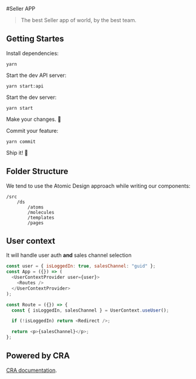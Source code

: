 #Seller APP

> The best Seller app of world, by the best team.

## Getting Startes

Install dependencies:

```shell
yarn
```

Start the dev API server:

```shell
yarn start:api
```

Start the dev server:

```shell
yarn start
```

Make your changes. 🍚

Commit your feature:

```shell
yarn commit
```

Ship it! 🚀

## Folder Structure

We tend to use the Atomic Design approach while writing our components:

```
/src
    /ds
        /atoms
        /molecules
        /templates
        /pages
```

## User context

It will handle user auth **and** sales channel selection

```javascript
const user = { isLoggedIn: true, salesChannel: "guid" };
const App = ({}) => (
  <UserContextProvider user={user}>
    <Routes />
  </UserContextProvider>
);

const Route = ({}) => {
  const { isLoggedIn, salesChannel } = UserContext.useUser();

  if (!isLoggedIn) return <Redirect />;

  return <p>{salesChannel}</p>;
};
```

## Powered by CRA

[CRA documentation](.docs/CRA.md).
